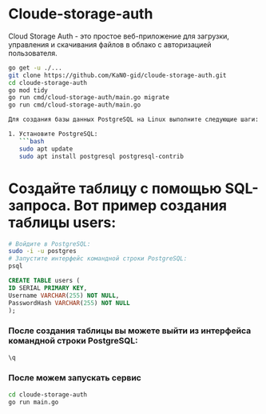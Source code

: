 # Cloude-storage-auth
Cloud Storage Auth - это простое веб-приложение для загрузки, управления и скачивания файлов в облако с авторизацией пользователя.


```bash
go get -u ./...
git clone https://github.com/KaN0-gid/cloude-storage-auth.git
cd cloude-storage-auth
go mod tidy
go run cmd/cloud-storage-auth/main.go migrate
go run cmd/cloud-storage-auth/main.go

Для создания базы данных PostgreSQL на Linux выполните следующие шаги:

1. Установите PostgreSQL:
   ```bash
   sudo apt update
   sudo apt install postgresql postgresql-contrib
   ```
   # Создайте таблицу с помощью SQL-запроса. Вот пример создания таблицы users:
   ```bash
   # Войдите в PostgreSQL:
   sudo -i -u postgres
   # Запустите интерфейс командной строки PostgreSQL:
   psql
   ```
   
   ```sql
   CREATE TABLE users (
   ID SERIAL PRIMARY KEY,
   Username VARCHAR(255) NOT NULL,
   PasswordHash VARCHAR(255) NOT NULL
   );
   ```
### После создания таблицы вы можете выйти из интерфейса командной строки PostgreSQL:
   ```bash
   \q
   ```
### После можем запускать сервис 
   ```bash
   cd cloude-storage-auth
   go run main.go
   ```
